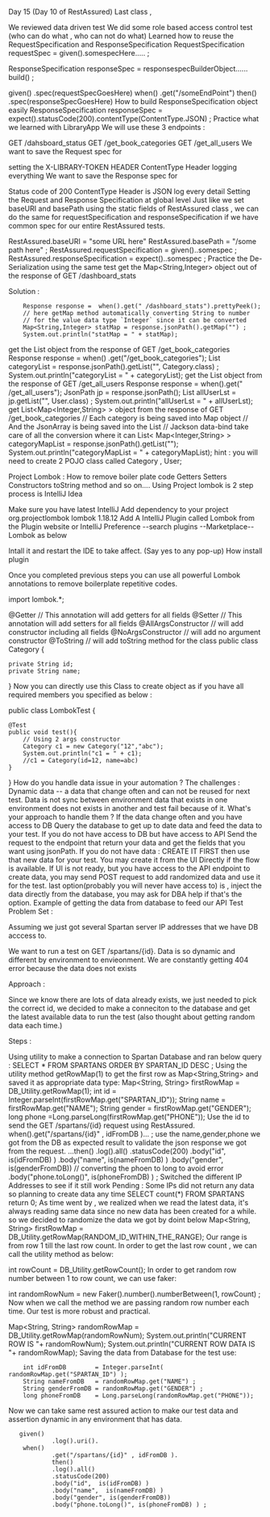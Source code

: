 Day 15 (Day 10 of RestAssured)
Last class ,

We reviewed data driven test
We did some role based access control test (who can do what , who can not do what)
Learned how to reuse the RequestSpecification and ResponseSpecification
RequestSpecification requestSpec = given().somespecHere..... ; 

ResponseSpecification responseSpec = responsespecBuilderObject...... build() ; 

given()
        .spec(requestSpecGoesHere)
when()
        .get("/someEndPoint")
then()
        .spec(responseSpecGoesHere)
How to build ResponseSpecification object easily
    ResponseSpecification responseSpec = expect().statusCode(200).contentType(ContentType.JSON) ; 
Practice what we learned with LibraryApp
We will use these 3 endpoints :

GET /dahsboard_status
GET /get_book_categories
GET /get_all_users
We want to save the Request spec for

setting the X-LIBRARY-TOKEN HEADER
ContentType Header
logging everything
We want to save the Response spec for

Status code of 200
ContentType Header is JSON
log every detail
Setting the Request and Response Specification at global level
Just like we set baseURI and basePath using the static fields of RestAssured class , we can do the same for requestSpecification and responseSpecification if we have common spec for our entire RestAssured tests.

RestAssured.baseURI = "some URL here"
RestAssured.basePath = "/some path here" ;
RestAssured.requestSpecification  = given()..somespec ;
RestAssured.responseSpecification = expect()..somespec ; 
Practice the De-Serialization using the same test
get the Map<String,Integer> object out of the response of GET /dashboard_stats

Solution :

        Response response =  when().get(" /dashboard_stats").prettyPeek();
        // here getMap method automatically converting String to number
        // for the value data type `Integer` since it can be converted
        Map<String,Integer> statMap = response.jsonPath().getMap("") ;
        System.out.println("statMap = " + statMap);
get the List<Category> object from the response of GET /get_book_categories
         Response response = when()
                 .get("/get_book_categories");
         List<Category> categoryList = response.jsonPath().getList("", Category.class) ;
        System.out.println("categoryList = " + categoryList);
get the List<User> object from the response of GET /get_all_users
        Response response =  when().get(" /get_all_users");
        JsonPath jp = response.jsonPath();
        List<User> allUserLst = jp.getList("", User.class) ;
        System.out.println("allUserLst = " + allUserLst);
get List<Map<Integer,String> > object from the response of GET /get_book_categories
       // Each category is being saved into Map object 
       // And the JsonArray is being saved into the List
       // Jackson data-bind take care of all the conversion where it can 
       List< Map<Integer,String> > categoryMapList = response.jsonPath().getList("");
        System.out.println("categoryMapList = " + categoryMapList);
hint : you will need to create 2 POJO class called Category , User;

Project Lombok : How to remove boiler plate code
Getters Setters
Constructors
toString method
and so on....
Using Project lombok is 2 step process is IntelliJ Idea

Make sure you have latest IntelliJ
Add dependency to your project
<dependency>
    <groupId>org.projectlombok</groupId>
    <artifactId>lombok</artifactId>
    <version>1.18.12</version>
</dependency>
Add A IntelliJ Plugin called Lombok from the Plugin website
or IntelliJ Preference --search plugins --Marketplace-- Lombok as below

Intall it and restart the IDE to take affect. (Say yes to any pop-up)
How install plugin

Once you completed previous steps you can use all powerful Lombok annotations to remove boilerplate repetitive codes.

import lombok.*;

@Getter // This annotation will add getters for all fields
@Setter // This annotation will add setters for all fields
@AllArgsConstructor // will add constructor including all fields
@NoArgsConstructor // will add no argument constructor
@ToString // will add toString method for the class
public class Category {

    private String id;
    private String name;

}
Now you can directly use this Class to create object as if you have all required members you specified as below :

public class LombokTest {

    @Test
    public void test(){
        // Using 2 args constructor
        Category c1 = new Category("12","abc");
        System.out.println("c1 = " + c1);
        //c1 = Category(id=12, name=abc)
    }

}
How do you handle data issue in your automation ?
The challenges :
Dynamic data -- a data that change often and can not be reused for next test.
Data is not sync between environment data that exists in one environment does not exists in another and test fail because of it.
What's your approach to handle them ?
If the data change often and you have access to DB
Query the database to get up to date data and feed the data to your test.
If you do not have access to DB but have access to API
Send the request to the endpoint that return your data and get the fields that you want using jsonPath.
If you do not have data : CREATE IT FIRST then use that new data for your test.
You may create it from the UI Directly if the flow is available.
If UI is not ready, but you have access to the API endpoint to create data, you may send POST request to add randomized data and use it for the test.
last option(probably you will never have access to) is , inject the data directly from the database, you may ask for DBA help if that's the option.
Example of getting the data from database to feed our API Test
Problem Set :

Assuming we just got several Spartan server IP addresses that we have DB acccess to.

We want to run a test on GET /spartans/{id}. Data is so dynamic and different by environment to envieonment. We are constantly getting 404 error because the data does not exists

Approach :

Since we know there are lots of data already exists, we just needed to pick the correct id, we decided to make a conneciton to the database and get the latest available data to run the test (also thought about getting random data each time.)

Steps :

Using utility to make a connection to Spartan Database and ran below query :
    SELECT * FROM SPARTANS ORDER BY SPARTAN_ID DESC ;
Using the utility method getRowMap(1) to get the first row as Map<String,String> and saved it as appropriate data type:
   Map<String, String> firstRowMap = DB_Utility.getRowMap(1);
   int id = Integer.parseInt(firstRowMap.get("SPARTAN_ID"));
   String name = firstRowMap.get("NAME");
   String gender = firstRowMap.get("GENDER");
   long phone =Long.parseLong(firstRowMap.get("PHONE"));
Use the id to send the GET /spartans/{id} request using RestAssured.
    when().get("/spartans/{id}" , idFromDB )... ; 
use the name,gender,phone we got from the DB as expected result to validate the json response we got from the request.
    ...then()
                .log().all()
                .statusCode(200)
                .body("id",  is(idFromDB) )
                .body("name",  is(nameFromDB) )
                .body("gender", is(genderFromDB))
                // converting the phoen to long to avoid error
                .body("phone.toLong()", is(phoneFromDB) ) ;
Switched the different IP Addresses to see if it still work
Pending : Some IPs did not return any data so planning to create data any time SELECT count(*) FROM SPARTANS return 0;
As time went by , we realized when we read the latest data, it's always reading same data since no new data has been created for a while. so we decided to randomize the data we got by doint below
  Map<String, String> firstRowMap = DB_Utility.getRowMap(RANDOM_ID_WITHIN_THE_RANGE);
Our range is from row 1 till the last row count. In order to get the last row count , we can call the utility method as below:

  int rowCount = DB_Utility.getRowCount();
In order to get random row number between 1 to row count, we can use faker:

  int randomRowNum = new Faker().number().numberBetween(1, rowCount) ;
Now when we call the method we are passing random row number each time. Our test is more robust and practical.

Map<String, String> randomRowMap = DB_Utility.getRowMap(randomRowNum);
        System.out.println("CURRENT ROW IS "+ randomRowNum);
        System.out.println("CURRENT ROW DATA IS "+ randomRowMap);
Saving the data from Database for the test use:

        int idFromDB        = Integer.parseInt( randomRowMap.get("SPARTAN_ID") );
        String nameFromDB   = randomRowMap.get("NAME") ;
        String genderFromDB = randomRowMap.get("GENDER") ;
        long phoneFromDB    = Long.parseLong(randomRowMap.get("PHONE"));
Now we can take same rest assured action to make our test data and assertion dynamic in any environment that has data.

       given()
                .log().uri().
        when()
                .get("/spartans/{id}" , idFromDB ).
                then()
                .log().all()
                .statusCode(200)
                .body("id",  is(idFromDB) )
                .body("name",  is(nameFromDB) )
                .body("gender", is(genderFromDB))
                .body("phone.toLong()", is(phoneFromDB) ) ;
